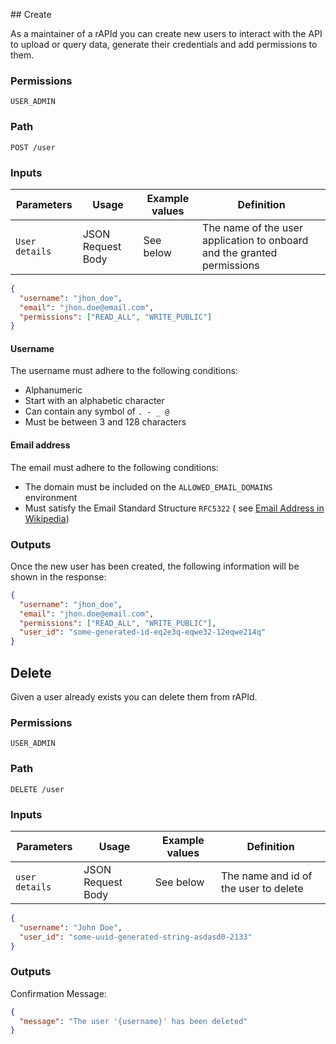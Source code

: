 ## Create

As a maintainer of a rAPId you can create new users to interact with the API to upload or query data, generate their credentials and add permissions to them.

### Permissions

`USER_ADMIN`

### Path

`POST /user`

### Inputs

| Parameters     | Usage             | Example values | Definition                                                              |
| -------------- | ----------------- | -------------- | ----------------------------------------------------------------------- |
| `User details` | JSON Request Body | See below      | The name of the user application to onboard and the granted permissions |

```json
{
  "username": "jhon_doe",
  "email": "jhon.doe@email.com",
  "permissions": ["READ_ALL", "WRITE_PUBLIC"]
}
```

#### Username

The username must adhere to the following conditions:

- Alphanumeric
- Start with an alphabetic character
- Can contain any symbol of `. - _ @`
- Must be between 3 and 128 characters

#### Email address

The email must adhere to the following conditions:

- The domain must be included on the `ALLOWED_EMAIL_DOMAINS` environment
- Must satisfy the Email Standard Structure `RFC5322` (
  see [Email Address in Wikipedia](https://en.wikipedia.org/wiki/Email_address))

### Outputs

Once the new user has been created, the following information will be shown in the response:

```json
{
  "username": "jhon_doe",
  "email": "jhon.doe@email.com",
  "permissions": ["READ_ALL", "WRITE_PUBLIC"],
  "user_id": "some-generated-id-eq2e3q-eqwe32-12eqwe214q"
}
```

## Delete

Given a user already exists you can delete them from rAPId.

### Permissions

`USER_ADMIN`

### Path

`DELETE /user`

### Inputs

| Parameters     | Usage             | Example values | Definition                            |
| -------------- | ----------------- | -------------- | ------------------------------------- |
| `user details` | JSON Request Body | See below      | The name and id of the user to delete |

```json
{
  "username": "John Doe",
  "user_id": "some-uuid-generated-string-asdasd0-2133"
}
```

### Outputs

Confirmation Message:

```json
{
  "message": "The user '{username}' has been deleted"
}
```
